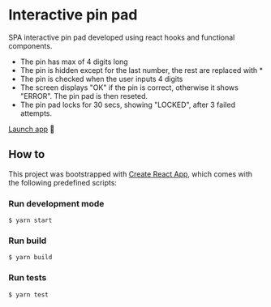 # Interactive pin pad

SPA interactive pin pad developed using react hooks and functional components.

- The pin has max of 4 digits long
- The pin is hidden except for the last number, the rest are replaced with *
- The pin is checked when the user inputs 4 digits
- The screen displays "OK" if the pin is correct, otherwise it shows "ERROR". The pin pad is then reseted.
- The pin pad locks for 30 secs, showing "LOCKED", after 3 failed attempts.

[Launch app](https://master.d10k3mg45usdto.amplifyapp.com/) 🚀


## How to

This project was bootstrapped with [Create React App](https://github.com/facebook/create-react-app), which comes with the following predefined scripts:

### Run development mode

```
$ yarn start
```

### Run build

```
$ yarn build
```

### Run tests

```
$ yarn test
```

